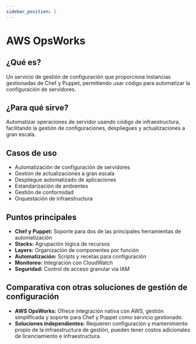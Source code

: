 ```yaml
---
sidebar_position: 2
---
```


# AWS OpsWorks

## ¿Qué es?
Un servicio de gestión de configuración que proporciona instancias gestionadas de Chef y Puppet, permitiendo usar código para automatizar la configuración de servidores.

## ¿Para qué sirve?
Automatizar operaciones de servidor usando código de infraestructura, facilitando la gestión de configuraciones, despliegues y actualizaciones a gran escala.

## Casos de uso
- Automatización de configuración de servidores
- Gestión de actualizaciones a gran escala
- Despliegue automatizado de aplicaciones
- Estandarización de ambientes
- Gestión de conformidad
- Orquestación de infraestructura

## Puntos principales
- **Chef y Puppet:** Soporte para dos de las principales herramientas de automatización
- **Stacks:** Agrupación lógica de recursos
- **Layers:** Organización de componentes por función
- **Automatización:** Scripts y recetas para configuración
- **Monitoreo:** Integración con CloudWatch
- **Seguridad:** Control de acceso granular vía IAM

## Comparativa con otras soluciones de gestión de configuración
- **AWS OpsWorks:** Ofrece integración nativa con AWS, gestión simplificada y soporte para Chef y Puppet como servicio gestionado.
- **Soluciones independientes:** Requieren configuración y mantenimiento propio de la infraestructura de gestión, pueden tener costos adicionales de licenciamiento e infraestructura. 